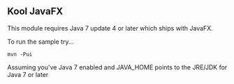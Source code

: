 ## Kool JavaFX

This module requires Java 7 update 4 or later which ships with JavaFX.

To run the sample try...

    mvn -Pui

Assuming you've Java 7 enabled and JAVA_HOME points to the JRE/JDK for Java 7 or later